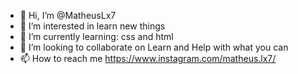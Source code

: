 - 👋 Hi, I’m @MatheusLx7
- 👀 I’m interested in learn new things
- 🌱 I’m currently learning: css and html
- 💞️ I’m looking to collaborate on Learn and Help with what you can
- 📫 How to reach me https://www.instagram.com/matheus.lx7/

<!---
MatheusLx7/MatheusLx7 is a ✨ special ✨ repository because its `README.md` (this file) appears on your GitHub profile.
You can click the Preview link to take a look at your changes.
--->
